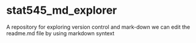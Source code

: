 # stat545_md_explorer
A repository for exploring version control and mark-down
we can edit the readme.md file by using markdown syntext
